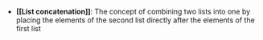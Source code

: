 - **[[List concatenation]]**: The concept of combining two lists into one by placing the elements of the second list directly after the elements of the first list